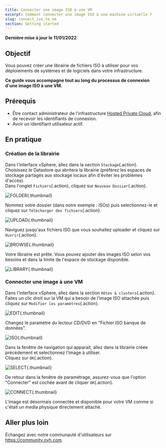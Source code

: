 ```yaml
---
title: Connecter une image ISO à une VM
excerpt: Comment connecter une image ISO à une machine virtuelle ?
slug: connect_iso_to_vm
section: Getting started
---
```


**Dernière mise à jour le 11/01/2022**

## Objectif

Vous pouvez créer une librairie de fichiers ISO à utiliser pour vos déploiements de systèmes et de logiciels dans votre infrastructure.

**Ce guide vous accompagne tout au long du processus de connexion d'une image ISO à une VM.**

## Prérequis

- Être contact administrateur de l'infrastructure [Hosted Private Cloud](https://www.ovhcloud.com/fr-ca/enterprise/products/hosted-private-cloud/), afin de recevoir les identifiants de connexion.
- Avoir un identifiant utilisateur actif.

## En pratique

### Création de la librairie

Dans l'interface vSphere, allez dans la section `Stockage`{.action}.<br>
Choisissez le Datastore qui abritera la librairie (préférez les espaces de stockage partagés aux stockage locaux afin d'éviter les problèmes d'accès).<br>
Dans l'onglet `Fichiers`{.action}, cliquez sur `Nouveau Dossier`{.action}.

![FOLDER](images/en01newfolder.png){.thumbnail}

Nommez votre dossier (dans notre exemple : ISOs) puis selectionnez-le et cliquez sur `Télécharger des fichiers`{.action}.

![UPLOAD](images/en02upload.png){.thumbnail}

Naviguez jusqu'aux fichiers ISO que vous souhaitez uploader et cliquez sur `Ouvrir`{.action}.

![BROWSE](images/en03browse.png){.thumbnail}

Votre librairie est prête. Vous pouvez ajouter des images ISO selon vos besoins et dans la limite de l'espace de stockage disponible.

![LIBRARY](images/en04library.png){.thumbnail}

### Connecter une image à une VM

Dans l'interface vSphere, allez dans la section `Hôtes & clusters`{.action}.<br>
Faites un clic droit sur la VM qui a besoin de l'image ISO attachée puis cliquez sur `Modifier les paramètres`{.action}.<br>

![EDIT](images/en05edit.png){.thumbnail}

Changez le paramètre du lecteur CD/DVD en "Fichier ISO banque de données".

![ISO](images/en06dataiso.png){.thumbnail}

Dans la fenêtre de navigation qui apparait, allez dans la librairie créée précédement et selectionnez l'image à utiliser.<br>
Cliquez sur `OK`{.action}.

![SELECT](images/en07choose.png){.thumbnail}

De retour dans la fenêtre de paramétrage, assurez-vous que l'option "Connecter" est cochée avant de cliquer `OK`{.action}.

![CONNECT](images/en08connect.png){.thumbnail}

L'image est désormais connectée et disponible pour votre VM comme si c'était un media physique directement attaché.

## Aller plus loin

Échangez avec notre communauté d'utilisateurs sur <https://community.ovh.com>.
